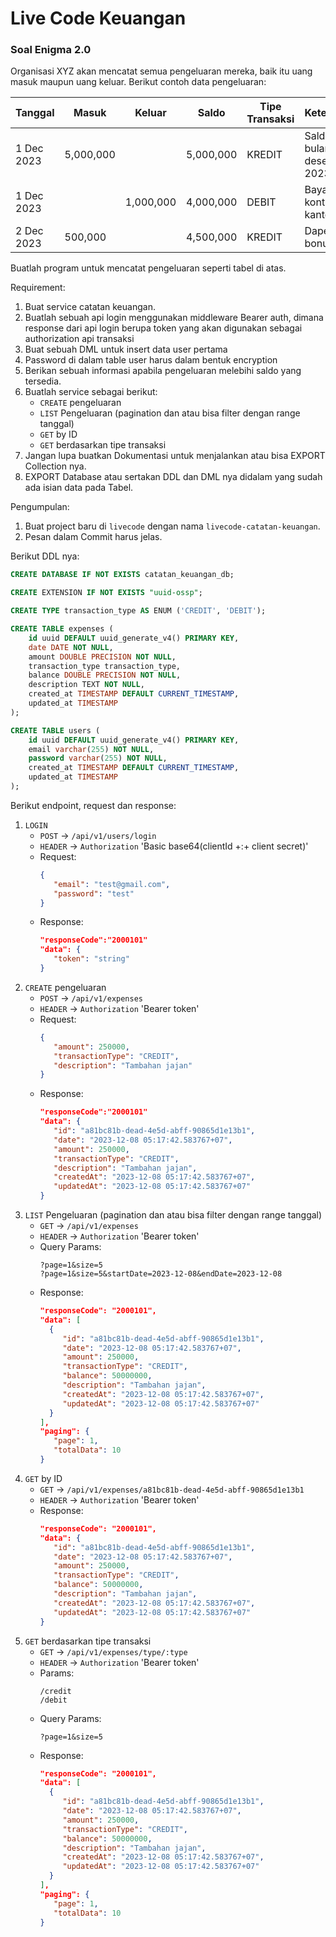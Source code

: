 # Live Code Keuangan

### Soal Enigma 2.0

Organisasi XYZ akan mencatat semua pengeluaran mereka, baik itu uang masuk maupun uang keluar. Berikut contoh data
pengeluaran:

|    Tanggal      |      Masuk      |      Keluar     |      Saldo      | Tipe Transaksi  |    Keterangan   |
| --------------- | --------------- | --------------- | --------------- | --------------- | --------------- |
| 1 Dec 2023      |      5,000,000  |                 |       5,000,000 |   KREDIT        | Saldo awal bulan desember 2023    |
| 1 Dec 2023      |                 |       1,000,000 |       4,000,000 |   DEBIT         | Bayar kontrakan kantor    |
| 2 Dec 2023      |        500,000  |                 |       4,500,000 |   KREDIT        | Dapet bonus    |

Buatlah program untuk mencatat pengeluaran seperti tabel di atas.

Requirement:
1. Buat service catatan keuangan.
2. Buatlah sebuah api login menggunakan middleware Bearer auth, dimana response dari api login berupa token yang akan digunakan sebagai authorization api transaksi
3. Buat sebuah DML untuk insert data user pertama
4. Password di dalam table user harus dalam bentuk encryption
5. Berikan sebuah informasi apabila pengeluaran melebihi saldo yang tersedia.
6. Buatlah service sebagai berikut:
   - `CREATE` pengeluaran
   - `LIST` Pengeluaran (pagination dan atau bisa filter dengan range tanggal)
   - `GET` by ID
   - `GET` berdasarkan tipe transaksi
7. Jangan lupa buatkan Dokumentasi untuk menjalankan atau bisa EXPORT Collection nya.
8. EXPORT Database atau sertakan DDL dan DML nya didalam yang sudah ada isian data pada Tabel.


Pengumpulan:
1. Buat project baru di `livecode` dengan nama `livecode-catatan-keuangan`.
2. Pesan dalam Commit harus jelas.

Berikut DDL nya:
```sql
CREATE DATABASE IF NOT EXISTS catatan_keuangan_db;

CREATE EXTENSION IF NOT EXISTS "uuid-ossp";

CREATE TYPE transaction_type AS ENUM ('CREDIT', 'DEBIT');

CREATE TABLE expenses (
    id uuid DEFAULT uuid_generate_v4() PRIMARY KEY,
    date DATE NOT NULL,
    amount DOUBLE PRECISION NOT NULL,
    transaction_type transaction_type,
    balance DOUBLE PRECISION NOT NULL,
    description TEXT NOT NULL,
    created_at TIMESTAMP DEFAULT CURRENT_TIMESTAMP,
    updated_at TIMESTAMP
);

CREATE TABLE users (
    id uuid DEFAULT uuid_generate_v4() PRIMARY KEY,
    email varchar(255) NOT NULL,
    password varchar(255) NOT NULL,
    created_at TIMESTAMP DEFAULT CURRENT_TIMESTAMP,
    updated_at TIMESTAMP
);
```

Berikut endpoint, request dan response:
1. `LOGIN`
   - `POST` -> `/api/v1/users/login`
   - `HEADER` -> `Authorization` 'Basic base64(clientId +:+ client secret)'
   - Request:
     ```json
     {
        "email": "test@gmail.com",
        "password": "test"
     }
     ``` 
   - Response:
     ```json
     "responseCode":"2000101"
     "data": {
        "token": "string"
     }
     ```
3. `CREATE` pengeluaran
   - `POST` -> `/api/v1/expenses`
   - `HEADER` -> `Authorization` 'Bearer token'
   - Request:
     ```json
     {
        "amount": 250000,
        "transactionType": "CREDIT",
        "description": "Tambahan jajan"
     }
     ``` 
   - Response:
     ```json
     "responseCode":"2000101"
     "data": {
        "id": "a81bc81b-dead-4e5d-abff-90865d1e13b1",
        "date": "2023-12-08 05:17:42.583767+07",
        "amount": 250000,
        "transactionType": "CREDIT",
        "description": "Tambahan jajan",
        "createdAt": "2023-12-08 05:17:42.583767+07",
        "updatedAt": "2023-12-08 05:17:42.583767+07"
     }
     ``` 
3. `LIST` Pengeluaran (pagination dan atau bisa filter dengan range tanggal)
   - `GET` -> `/api/v1/expenses`
   - `HEADER` -> `Authorization` 'Bearer token'
   - Query Params:
     ```
     ?page=1&size=5
     ?page=1&size=5&startDate=2023-12-08&endDate=2023-12-08
     ``` 
   - Response:
     ```json
     "responseCode": "2000101",
     "data": [
       {
          "id": "a81bc81b-dead-4e5d-abff-90865d1e13b1",
          "date": "2023-12-08 05:17:42.583767+07",
          "amount": 250000,
          "transactionType": "CREDIT",
          "balance": 50000000,
          "description": "Tambahan jajan",
          "createdAt": "2023-12-08 05:17:42.583767+07",
          "updatedAt": "2023-12-08 05:17:42.583767+07"
       }
     ],
     "paging": {
        "page": 1,
        "totalData": 10
     }
     ``` 
5. `GET` by ID
   - `GET` -> `/api/v1/expenses/a81bc81b-dead-4e5d-abff-90865d1e13b1`
   - `HEADER` -> `Authorization` 'Bearer token'
   - Response:
     ```json
     "responseCode": "2000101",
     "data": {
        "id": "a81bc81b-dead-4e5d-abff-90865d1e13b1",
        "date": "2023-12-08 05:17:42.583767+07",
        "amount": 250000,
        "transactionType": "CREDIT",
        "balance": 50000000,
        "description": "Tambahan jajan",
        "createdAt": "2023-12-08 05:17:42.583767+07",
        "updatedAt": "2023-12-08 05:17:42.583767+07"
     }
7. `GET` berdasarkan tipe transaksi
   - `GET` -> `/api/v1/expenses/type/:type`
   - `HEADER` -> `Authorization` 'Bearer token'
   - Params:
     ```
     /credit
     /debit
     ``` 
   - Query Params:
     ```
     ?page=1&size=5
     ``` 
   - Response:
     ```json
     "responseCode": "2000101",
     "data": [
       {
          "id": "a81bc81b-dead-4e5d-abff-90865d1e13b1",
          "date": "2023-12-08 05:17:42.583767+07",
          "amount": 250000,
          "transactionType": "CREDIT",
          "balance": 50000000,
          "description": "Tambahan jajan",
          "createdAt": "2023-12-08 05:17:42.583767+07",
          "updatedAt": "2023-12-08 05:17:42.583767+07"
       }
     ],
     "paging": {
        "page": 1,
        "totalData": 10
     }
     ``` 
